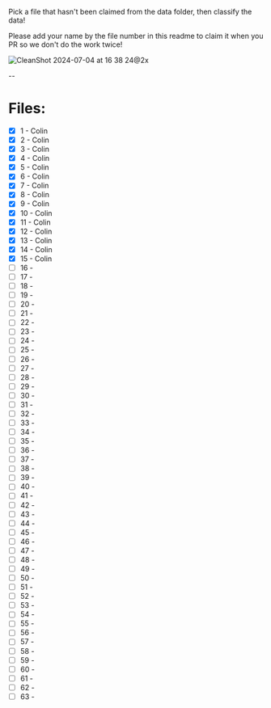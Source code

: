 Pick a file that hasn't been claimed from the data folder, then classify the data!

Please add your name by the file number in this readme to claim it when you PR so we don't do the work twice!

![CleanShot 2024-07-04 at 16 38 24@2x](https://github.com/jaspermayone/ai-fine-tuning/assets/65788728/fe0f1532-93bd-4e80-b6e4-a45e84cd4e31)

--
# Files: 

- [x] 1 - Colin
- [x] 2 - Colin
- [x] 3 - Colin
- [x] 4 - Colin
- [x] 5 - Colin
- [x] 6 - Colin
- [x] 7 - Colin
- [x] 8 - Colin
- [x] 9 - Colin
- [x] 10 - Colin
- [x] 11 - Colin
- [x] 12 - Colin
- [x] 13 - Colin
- [x] 14 - Colin
- [x] 15 - Colin
- [ ] 16 - 
- [ ] 17 - 
- [ ] 18 - 
- [ ] 19 - 
- [ ] 20 - 
- [ ] 21 - 
- [ ] 22 - 
- [ ] 23 - 
- [ ] 24 - 
- [ ] 25 - 
- [ ] 26 - 
- [ ] 27 - 
- [ ] 28 - 
- [ ] 29 - 
- [ ] 30 - 
- [ ] 31 - 
- [ ] 32 - 
- [ ] 33 - 
- [ ] 34 - 
- [ ] 35 - 
- [ ] 36 - 
- [ ] 37 - 
- [ ] 38 - 
- [ ] 39 - 
- [ ] 40 - 
- [ ] 41 - 
- [ ] 42 - 
- [ ] 43 - 
- [ ] 44 - 
- [ ] 45 - 
- [ ] 46 - 
- [ ] 47 - 
- [ ] 48 - 
- [ ] 49 - 
- [ ] 50 - 
- [ ] 51 - 
- [ ] 52 - 
- [ ] 53 - 
- [ ] 54 - 
- [ ] 55 - 
- [ ] 56 - 
- [ ] 57 - 
- [ ] 58 - 
- [ ] 59 - 
- [ ] 60 - 
- [ ] 61 - 
- [ ] 62 - 
- [ ] 63 - 
